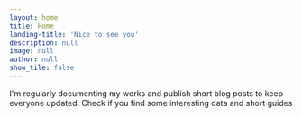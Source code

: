 ```yaml
---
layout: home
title: Home
landing-title: 'Nice to see you'
description: null
image: null
author: null
show_tile: false
---
```


I'm regularly documenting my works and publish short blog posts to keep everyone updated. Check if you find some interesting data and short guides